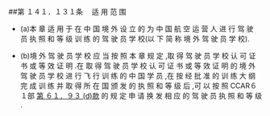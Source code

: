 ##第 １４１．１３１条 　适 用 范 围

- (a)本 章 适 用 于 在 中 国 境 外 设 立 的 为 中 国 航 空 运 营 人 进 行 驾 驶 员 执 照 和 等 级 训 练 的 驾 驶 员 学 校(以 下 简 称 境 外 驾 驶 员 学 校). 

- (b)境 外 驾 驶 员 学 校 应 当 按 照 本 章 规 定 ,取 得 驾 驶 员 学 校 认 可 证 书 或 等 效 证 明 .在 取 得 驾 驶 员 学 校 认 可 证 书 或 等 效 证 明 的 境 外 驾 驶 员 学 校 进 行 飞 行 训 练 的 中 国 学 员 ,在 按 经 批 准 的 训 练 大 纲完 成 训 练 并 取 得 所 在 国 颁 发 的 执 照 和 等 级 后 ,可 以 按 照 CCAR６１部 [第 ６１．９３ (d)款](CCAR.61.93.MD) 的 规 定 申 请 换 发 相 应 的 驾 驶 员 执 照 和 等 级 .